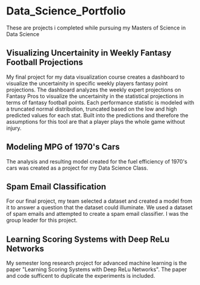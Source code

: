 # Data_Science_Portfolio
These are projects i completed while pursuing my Masters of Science in Data Science

## Visualizing Uncertainity in Weekly Fantasy Football Projections

My final project for my data visualization course creates a dashboard to visualize the uncertainity in specific weekly players fantasy point projections. 
The dashboard analyzes the weekly expert projections on Fantasy Pros to visualize the uncertainity in the statistical projections in terms of fantasy football points.
Each performance statistic is modeled with a truncated normal distribution, truncated based on the low and high predicted values for each stat. Built into the predictions and therefore the assumptions for this tool are that a player plays the whole game without injury.

## Modeling MPG of 1970's Cars

The analysis and resulting model created for the fuel efficiency of 1970's cars was created as a project for my Data Science Class.

## Spam Email Classification

For our final project, my team selected a dataset and created a model from it to answer a question that the dataset could illuminate. We used a dataset of spam emails and attempted to create a spam email classifier.
I was the group leader for this project.

## Learning Scoring Systems with Deep ReLu Networks

My semester long research project for advanced machine learning is the paper "Learning Scoring Systems with Deep ReLu Networks". The paper and code sufficent to duplicate the experiments is included.
